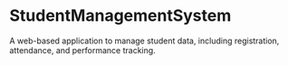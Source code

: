 # StudentManagementSystem
 A web-based application to manage student data, including registration, attendance, and performance tracking.
